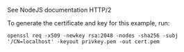 See NodeJS documentation HTTP/2

To generate the certificate and key for this example, run:

```shell
openssl req -x509 -newkey rsa:2048 -nodes -sha256 -subj '/CN=localhost' -keyout privkey.pem -out cert.pem
````